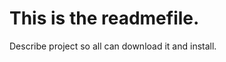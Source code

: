 This is the readmefile.
=======================

Describe project so all can download it and install.

